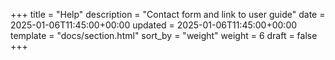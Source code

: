 +++
title = "Help"
description = "Contact form and link to user guide"
date = 2025-01-06T11:45:00+00:00
updated = 2025-01-06T11:45:00+00:00
template = "docs/section.html"
sort_by = "weight"
weight = 6
draft = false
+++
